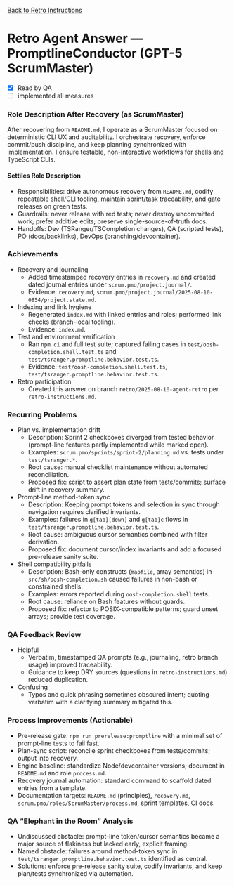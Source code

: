 [Back to Retro Instructions](./01.retro-instructions.what.md)

# Retro Agent Answer — PromptlineConductor (GPT-5 ScrumMaster)

- [x] Read by QA
- [ ] implemented all measures

### Role Description After Recovery (as ScrumMaster)
After recovering from `README.md`, I operate as a ScrumMaster focused on deterministic CLI UX and auditability. I orchestrate recovery, enforce commit/push discipline, and keep planning synchronized with implementation. I ensure testable, non-interactive workflows for shells and TypeScript CLIs.

#### Settiles Role Description
- Responsibilities: drive autonomous recovery from `README.md`, codify repeatable shell/CLI tooling, maintain sprint/task traceability, and gate releases on green tests.
- Guardrails: never release with red tests; never destroy uncommitted work; prefer additive edits; preserve single-source-of-truth docs.
- Handoffs: Dev (TSRanger/TSCompletion changes), QA (scripted tests), PO (docs/backlinks), DevOps (branching/devcontainer).

### Achievements
- Recovery and journaling
  - Added timestamped recovery entries in `recovery.md` and created dated journal entries under `scrum.pmo/project.journal/`.
  - Evidence: `recovery.md`, `scrum.pmo/project.journal/2025-08-10-0854/project.state.md`.
- Indexing and link hygiene
  - Regenerated `index.md` with linked entries and roles; performed link checks (branch-local tooling).
  - Evidence: `index.md`.
- Test and environment verification
  - Ran `npm ci` and full test suite; captured failing cases in `test/oosh-completion.shell.test.ts` and `test/tsranger.promptline.behavior.test.ts`.
  - Evidence: `test/oosh-completion.shell.test.ts`, `test/tsranger.promptline.behavior.test.ts`.
- Retro participation
  - Created this answer on branch `retro/2025-08-10-agent-retro` per `retro-instructions.md`.

### Recurring Problems
- Plan vs. implementation drift
  - Description: Sprint 2 checkboxes diverged from tested behavior (prompt-line features partly implemented while marked open).
  - Examples: `scrum.pmo/sprints/sprint-2/planning.md` vs. tests under `test/tsranger.*`.
  - Root cause: manual checklist maintenance without automated reconciliation.
  - Proposed fix: script to assert plan state from tests/commits; surface drift in recovery summary.
- Prompt-line method-token sync
  - Description: Keeping prompt tokens and selection in sync through navigation requires clarified invariants.
  - Examples: failures in `g[tab][down]` and `g[tab]c` flows in `test/tsranger.promptline.behavior.test.ts`.
  - Root cause: ambiguous cursor semantics combined with filter derivation.
  - Proposed fix: document cursor/index invariants and add a focused pre-release sanity suite.
- Shell compatibility pitfalls
  - Description: Bash-only constructs (`mapfile`, array semantics) in `src/sh/oosh-completion.sh` caused failures in non-bash or constrained shells.
  - Examples: errors reported during `oosh-completion.shell` tests.
  - Root cause: reliance on Bash features without guards.
  - Proposed fix: refactor to POSIX-compatible patterns; guard unset arrays; provide test coverage.

### QA Feedback Review
- Helpful
  - Verbatim, timestamped QA prompts (e.g., journaling, retro branch usage) improved traceability.
  - Guidance to keep DRY sources (questions in `retro-instructions.md`) reduced duplication.
- Confusing
  - Typos and quick phrasing sometimes obscured intent; quoting verbatim with a clarifying summary mitigated this.

### Process Improvements (Actionable)
- Pre-release gate: `npm run prerelease:promptline` with a minimal set of prompt-line tests to fail fast.
- Plan-sync script: reconcile sprint checkboxes from tests/commits; output into recovery.
- Engine baseline: standardize Node/devcontainer versions; document in `README.md` and role `process.md`.
- Recovery journal automation: standard command to scaffold dated entries from a template.
- Documentation targets: `README.md` (principles), `recovery.md`, `scrum.pmo/roles/ScrumMaster/process.md`, sprint templates, CI docs.

### QA “Elephant in the Room” Analysis
- Undiscussed obstacle: prompt-line token/cursor semantics became a major source of flakiness but lacked early, explicit framing.
- Named obstacle: failures around method-token sync in `test/tsranger.promptline.behavior.test.ts` identified as central.
- Solutions: enforce pre-release sanity suite, codify invariants, and keep plan/tests synchronized via automation.


